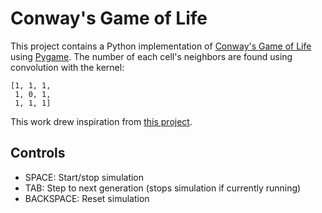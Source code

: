 # Conway's Game of Life

This project contains a Python implementation of [Conway's Game of Life](https://en.wikipedia.org/wiki/Conway%27s_Game_of_Life) using [Pygame](https://www.pygame.org/). The number of each cell's neighbors are found using convolution with the kernel:

```
[1, 1, 1,
 1, 0, 1,
 1, 1, 1]
```

This work drew inspiration from [this project](https://github.com/Mekire/Conway-User-Interaction).

## Controls

- SPACE: Start/stop simulation
- TAB: Step to next generation (stops simulation if currently running)
- BACKSPACE: Reset simulation
